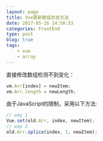 ```yaml
---
layout: page
title: Vue更新数组状态方法
date: 2017-05-16 14:58:53
categories: FrontEnd
type: post
blog: true
tags: 
    - vue
    - array
---
```


直接修改数组检测不到变化：
<!-- more -->
```js
vm.Arr[index] = newItem;
vm.Arr.length = newLength;
```

由于JavaScript的限制，采用以下方法:

```js
// way 1
Vue.set(old.Arr, index, newItem);
// way 2
old.Arr.splice(index, 1, newItem);
```

